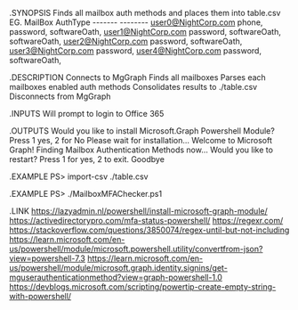 .SYNOPSIS
    Finds all mailbox auth methods and places them into table.csv
        EG.
            MailBox                    AuthType
            -------                    --------
            user0@NightCorp.com        phone, password, softwareOath,
            user1@NightCorp.com        password, softwareOath, softwareOath,
            user2@NightCorp.com        password, softwareOath,
            user3@NightCorp.com        password,
            user4@NightCorp.com        password, softwareOath,

.DESCRIPTION
    Connects to MgGraph
    Finds all mailboxes
    Parses each mailboxes enabled auth methods
    Consolidates results to ./table.csv
    Disconnects from MgGraph

.INPUTS
    Will prompt to login to Office 365

.OUTPUTS
    Would you like to install Microsoft.Graph Powershell Module?
    Press 1 yes, 2 for No
    Please wait for installation...
    Welcome to Microsoft Graph!
    Finding Mailbox Authentication Methods now...
    Would you like to restart?
    Press 1 for yes, 2 to exit.
    Goodbye

.EXAMPLE
    PS> import-csv ./table.csv

.EXAMPLE
    PS> ./MailboxMFAChecker.ps1

.LINK
    https://lazyadmin.nl/powershell/install-microsoft-graph-module/
    https://activedirectorypro.com/mfa-status-powershell/
    https://regexr.com/
    https://stackoverflow.com/questions/3850074/regex-until-but-not-including
    https://learn.microsoft.com/en-us/powershell/module/microsoft.powershell.utility/convertfrom-json?view=powershell-7.3
    https://learn.microsoft.com/en-us/powershell/module/microsoft.graph.identity.signins/get-mguserauthenticationmethod?view=graph-powershell-1.0
    https://devblogs.microsoft.com/scripting/powertip-create-empty-string-with-powershell/
